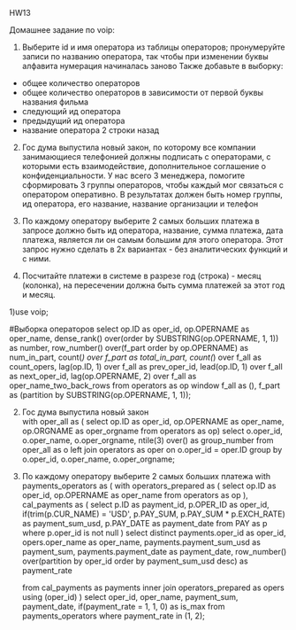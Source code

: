 HW13

Домашнее задание по voip:
1. Выберите id и имя оператора из таблицы операторов; пронумеруйте записи по названию оператора, так чтобы при изменении буквы алфавита нумерация начиналась заново
Также добавьте в выборку:
- общее количество операторов
- общее количество операторов в зависимости от первой буквы названия фильма
- следующий ид оператора
- предыдущий ид оператора
- название оператора 2 строки назад

2. Гос дума выпустила новый закон, по которому все компании занимающиеся телефонией должны подписать с операторами, с которыми есть взаимодействие, дополнительное соглашение о конфиденциальности.
У нас всего 3 менеджера, помогите сформировать 3 группы операторов, чтобы каждый мог связаться с оператором оперативно.
В результатах должен быть номер группы, ид оператора, его название, название организации и телефон

3. По каждому оператору выберите 2 самых больших платежа
в запросе должно быть ид оператора, название, сумма платежа, дата платежа, является ли он самым большим для этого оператора.
Этот запрос нужно сделать в 2х вариантах - без аналитических функций и с ними.

4. Посчитайте платежи в системе в разрезе год (строка) - месяц (колонка), на пересечении должна быть сумма платежей за этот год и месяц.


1)use voip;

#Выборка операторов
select
       op.ID                                                    as oper_id,
       op.OPERNAME                                              as oper_name,
       dense_rank() over(order by SUBSTRING(op.OPERNAME, 1, 1)) as number,
       row_number() over(f_part order by op.OPERNAME)           as num_in_part,
       count(*) over f_part                                     as total_in_part,
       count(*) over f_all                                   as count_opers,
       lag(op.ID, 1) over f_all                              as prev_oper_id,
       lead(op.ID, 1) over f_all                             as next_oper_id,
       lag(op.OPERNAME, 2) over f_all                        as oper_name_two_back_rows
from operators as op window
    f_all as (),
    f_part as (partition by SUBSTRING(op.OPERNAME, 1, 1));
    
2) Гос дума выпустила новый закон  
with oper_all as (
    select op.ID       as oper_id,
           op.OPERNAME as oper_name,
           op.ORGNAME  as oper_orgname
    from operators as op)
select o.oper_id,
       o.oper_name,
       o.oper_orgname,
       ntile(3) over() as group_number
from oper_all as o
         left join operators as oper on o.oper_id = oper.ID
group by o.oper_id,
         o.oper_name,
         o.oper_orgname;    
    
3)  По каждому оператору выберите 2 самых больших платежа
with payments_operators as (
    with operators_prepared as (
        select op.ID       as oper_id,
               op.OPERNAME as oper_name
        from operators as op
    ),
         cal_payments as (
             select p.ID                                                             as payment_id,
                    p.OPER_ID                                                        as oper_id,
                    if(trim(p.CUR_NAME) = 'USD', p.PAY_SUM, p.PAY_SUM * p.EXCH_RATE) as payment_sum_usd,
                    p.PAY_DATE                                                       as payment_date
             from PAY as p
             where p.oper_id is not null
         )
    select distinct payments.oper_id                                                      as oper_id,
                    opers.oper_name                                                       as oper_name,
                    payments.payment_sum_usd                                              as payment_sum,
                    payments.payment_date                                                 as payment_date,
                    row_number() over(partition by oper_id order by payment_sum_usd desc) as payment_rate

    from cal_payments as payments
             inner join operators_prepared as opers using (oper_id)
)
select oper_id,
       oper_name,
       payment_sum,
       payment_date,
       if(payment_rate = 1, 1, 0) as is_max
from payments_operators
where payment_rate in (1, 2);

 
